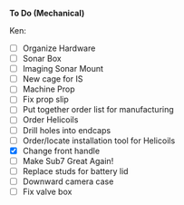 **To Do (Mechanical)**

Ken:

- [ ] Organize Hardware
- [ ] Sonar Box
- [ ] Imaging Sonar Mount
- [ ] New cage for IS
- [ ] Machine Prop
- [ ] Fix prop slip
- [ ] Put together order list for manufacturing
- [ ] Order Helicoils
- [ ] Drill holes into endcaps
- [ ] Order/locate installation tool for Helicoils
- [X] Change front handle
- [ ] Make Sub7 Great Again!
- [ ] Replace studs for battery lid
- [ ] Downward camera case
- [ ] Fix valve box 